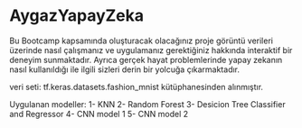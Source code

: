 # AygazYapayZeka
Bu Bootcamp kapsamında oluşturacak olacağınız proje görüntü verileri üzerinde nasıl çalışmanız  ve uygulamanız gerektiğiniz hakkında interaktif bir deneyim sunmaktadır. Ayrıca gerçek hayat  problemlerinde yapay zekanın nasıl kullanıldığı ile ilgili sizleri derin bir yolcuğa çıkarmaktadır.

veri seti: tf.keras.datasets.fashion_mnist kütüphanesinden alınmıştır.

Uygulanan modeller:
1- KNN
2- Random Forest
3- Desicion Tree Classifier and Regressor
4- CNN model 1
5- CNN model 2
